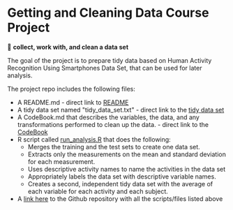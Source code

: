 # Getting and Cleaning Data Course Project
:goal_net: **collect, work with, and clean a data set**

The goal of the project is to prepare tidy data based on Human Activity Recognition Using Smartphones Data Set, that can be used for later analysis. 

The project repo includes the following files: 

* A README.md - direct link to [README](https://github.com/DarkoJs/Getting-and-Cleaning-Data-Course-Project/blob/main/README.md)
* A tidy data set named "tidy_data_set.txt" - direct link to the [tidy data set](https://github.com/DarkoJs/Getting-and-Cleaning-Data-Course-Project/blob/main/tidy_data_set.txt)
* A CodeBook.md that describes the variables, the data, and any transformations performed to clean up the data. - direct link to the [CodeBook](https://github.com/DarkoJs/Getting-and-Cleaning-Data-Course-Project/blob/main/CodeBook.md)
* R script called [run_analysis.R](https://github.com/DarkoJs/Getting-and-Cleaning-Data-Course-Project/blob/main/run_analysis.R) that does the following:
    * Merges the training and the test sets to create one data set.
    * Extracts only the measurements on the mean and standard deviation for each measurement. 
    * Uses descriptive activity names to name the activities in the data set
    * Appropriately labels the data set with descriptive variable names. 
    * Creates a second, independent tidy data set with the average of each variable for each activity and each subject.
* A [link here](https://github.com/DarkoJs/Getting-and-Cleaning-Data-Course-Project) to the Github repository with all the scripts/files listed above
